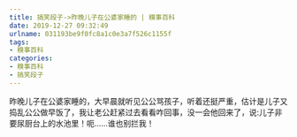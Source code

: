 ```yaml
---
title: 搞笑段子->昨晚儿子在公婆家睡的 | 糗事百科
date: 2019-12-27 09:32:49
urlname: 031193be9f0fc8a1c0e3a7f526c1155f
tags: 
- 糗事百科
categories:
- 糗事百科
- 搞笑段子
---
```

昨晚儿子在公婆家睡的，大早晨就听见公公骂孩子，听着还挺严重，估计是儿子又捣乱公公做早饭了，我让老公赶紧过去看看咋回事，没一会他回来了，说:儿子非要尿厨台上的水池里！呃……谁也别拦我！


